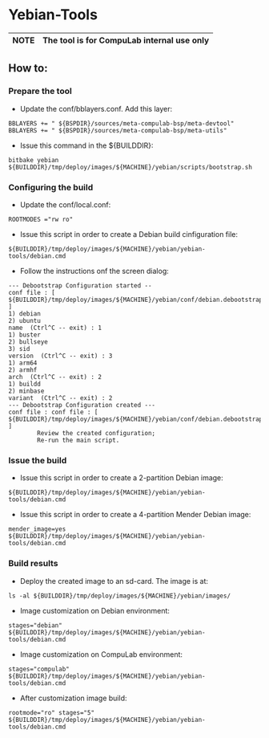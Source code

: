 # Yebian-Tools

|NOTE|The tool is for CompuLab internal use only|
|:---|:---|

## How to:

### Prepare the tool
* Update the conf/bblayers.conf. Add this layer:
```
BBLAYERS += " ${BSPDIR}/sources/meta-compulab-bsp/meta-devtool"
BBLAYERS += " ${BSPDIR}/sources/meta-compulab-bsp/meta-utils"
```

* Issue this command in the ${BUILDDIR}:
```
bitbake yebian
${BUILDDIR}/tmp/deploy/images/${MACHINE}/yebian/scripts/bootstrap.sh
```

### Configuring the build
* Update the conf/local.conf:
```
ROOTMODES ="rw ro"
```
* Issue this script in order to create a Debian build cinfiguration file:
```
${BUILDDIR}/tmp/deploy/images/${MACHINE}/yebian/yebian-tools/debian.cmd
```
* Follow the instructions onf the screen dialog:
```
--- Debootstrap Configuration started --
conf file : [ ${BUILDDIR}/tmp/deploy/images/${MACHINE}/yebian/conf/debian.debootstrap.inc ]
1) debian
2) ubuntu
name  (Ctrl^C -- exit) : 1
1) buster
2) bullseye
3) sid
version  (Ctrl^C -- exit) : 3
1) arm64
2) armhf
arch  (Ctrl^C -- exit) : 2
1) buildd
2) minbase
variant  (Ctrl^C -- exit) : 2
--- Debootstrap Configuration created ---
conf file : conf file : [ ${BUILDDIR}/tmp/deploy/images/${MACHINE}/yebian/conf/debian.debootstrap.inc ]
        Review the created configuration;
        Re-run the main script.
```

### Issue the build

* Issue this script in order to create a 2-partition Debian image:
```
${BUILDDIR}/tmp/deploy/images/${MACHINE}/yebian/yebian-tools/debian.cmd
```

* Issue this script in order to create a 4-partition Mender Debian image:
```
mender_image=yes ${BUILDDIR}/tmp/deploy/images/${MACHINE}/yebian/yebian-tools/debian.cmd
```

### Build results
* Deploy the created image to an sd-card. The image is at:
```
ls -al ${BUILDDIR}/tmp/deploy/images/${MACHINE}/yebian/images/
```

* Image customization on Debian environment:
```
stages="debian" ${BUILDDIR}/tmp/deploy/images/${MACHINE}/yebian/yebian-tools/debian.cmd
```

* Image customization on CompuLab environment:
```
stages="compulab" ${BUILDDIR}/tmp/deploy/images/${MACHINE}/yebian/yebian-tools/debian.cmd
```

* After customization image build:
```
rootmode="ro" stages="5" ${BUILDDIR}/tmp/deploy/images/${MACHINE}/yebian/yebian-tools/debian.cmd
```
